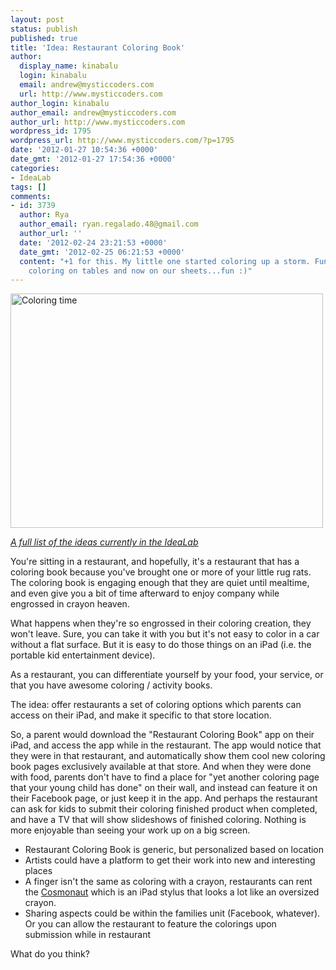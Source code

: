 ```yaml
---
layout: post
status: publish
published: true
title: 'Idea: Restaurant Coloring Book'
author:
  display_name: kinabalu
  login: kinabalu
  email: andrew@mysticcoders.com
  url: http://www.mysticcoders.com
author_login: kinabalu
author_email: andrew@mysticcoders.com
author_url: http://www.mysticcoders.com
wordpress_id: 1795
wordpress_url: http://www.mysticcoders.com/?p=1795
date: '2012-01-27 10:54:36 +0000'
date_gmt: '2012-01-27 17:54:36 +0000'
categories:
- IdeaLab
tags: []
comments:
- id: 3739
  author: Rya
  author_email: ryan.regalado.48@gmail.com
  author_url: ''
  date: '2012-02-24 23:21:53 +0000'
  date_gmt: '2012-02-25 06:21:53 +0000'
  content: "+1 for this. My little one started coloring up a storm. Funner yet, he's
    coloring on tables and now on our sheets...fun :)"
---
```

<a href="http://www.flickr.com/photos/dacotahsgirl/474468038/" target="_blank" title="Coloring time by dacotahsgirl, on Flickr"><img src="http://farm1.staticflickr.com/178/474468038_131b56a314.jpg" width="500" height="375" alt="Coloring time"></a>

<a href="http://www.mysticcoders.com/idea-lab/"><em>A full list of the ideas currently in the IdeaLab</em></a>

You're sitting in a restaurant, and hopefully, it's a restaurant that has a coloring book because you've brought one or more of your little rug rats.  The coloring book is engaging enough that they are quiet until mealtime, and even give you a bit of time afterward to enjoy company while engrossed in crayon heaven.

What happens when they're so engrossed in their coloring creation, they won't leave.  Sure, you can take it with you but it's not easy to color in a car without a flat surface.  But it is easy to do those things on an iPad (i.e. the portable kid entertainment device).

As a restaurant, you can differentiate yourself by your food, your service, or that you have awesome coloring / activity books.

The idea: offer restaurants a set of coloring options which parents can access on their iPad, and make it specific to that store location.  

So, a parent would download the "Restaurant Coloring Book" app on their iPad, and access the app while in the restaurant.  The app would notice that they were in that restaurant, and automatically show them cool new coloring book pages exclusively available at that store.  And when they were done with food, parents don't have to find a place for "yet another coloring page that your young child has done" on their wall, and instead can feature it on their Facebook page, or just keep it in the app.  And perhaps the restaurant can ask for kids to submit their coloring finished product when completed, and have a TV that will show slideshows of finished coloring.  Nothing is more enjoyable than seeing your work up on a big screen.

* Restaurant Coloring Book is generic, but personalized based on location<br />
* Artists could have a platform to get their work into new and interesting places<br />
* A finger isn't the same as coloring with a crayon, restaurants can rent the <a href="http://www.studioneat.com/products/cosmonaut">Cosmonaut</a> which is an iPad stylus that looks a lot like an oversized crayon.<br />
* Sharing aspects could be within the families unit (Facebook, whatever).  Or you can allow the restaurant to feature the colorings upon submission while in restaurant

What do you think?

